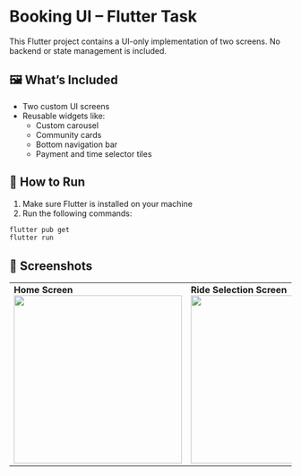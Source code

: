 # Booking UI – Flutter Task

This Flutter project contains a UI-only implementation of two screens. No backend or state management is included.

## 🖼️ What’s Included

- Two custom UI screens
- Reusable widgets like:
    - Custom carousel
    - Community cards
    - Bottom navigation bar
    - Payment and time selector tiles

## 🚀 How to Run

1. Make sure Flutter is installed on your machine
3. Run the following commands:

```bash
flutter pub get
flutter run
```

## 📸 Screenshots

<table>
  <tr>
    <td>
      <strong>Home Screen</strong><br>
      <img src="https://github.com/user-attachments/assets/fcf6780c-3d1e-48bd-aa4b-febeeb72be21" width="300"/>
    </td>
    <td>
      <strong>Ride Selection Screen</strong><br>
      <img src="https://github.com/user-attachments/assets/a0bde611-33e6-4bd3-8dc4-afce694d2789" width="300"/>
    </td>
  </tr>
</table>

